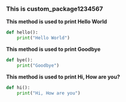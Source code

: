### This is custom_package1234567


**This method is used to print Hello World**
```python
def hello():
    print("Hello World")
```

**This method is used to print Goodbye**
```python
def bye():
    print("Goodbye")
```

**This method is used to print Hi, How are you?**
```python
def hi():
    print("Hi, How are you")
```